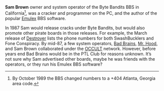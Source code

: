 **Sam Brown** owner and system operator of the Byte Bandits BBS in California[^1], was a cracker and programmer on the PC, and the author of the popular [Emulex](https://demozoo.org/bbs/tagged/emulex-bbs/) BBS software.

In 1987 Sam would release cracks under Byte Bandits, but would also promote other pirate boards in those releases. For example, the March release of [Destroyer](/f/a6222ce) lists the phone numbers for both SwashBucklers and Fone Conspiracy. By mid-87, a few system operators, [Bad Brains](https://demozoo.org/bbs/3995/), [Mr. Hood](https://demozoo.org/bbs/12534/), and Sam Brown collaborated under the [OCCULT](/g/occult-network) network. However, before years end Bad Brains would be in the PTL Club for reasons unknown. It’s not sure why Sam advertised other boards, maybe he was friends with the operators, or they run his Emulex BBS software?

[^1]: By October 1989 the BBS changed numbers to a +404 Atlanta, Georgia area code.